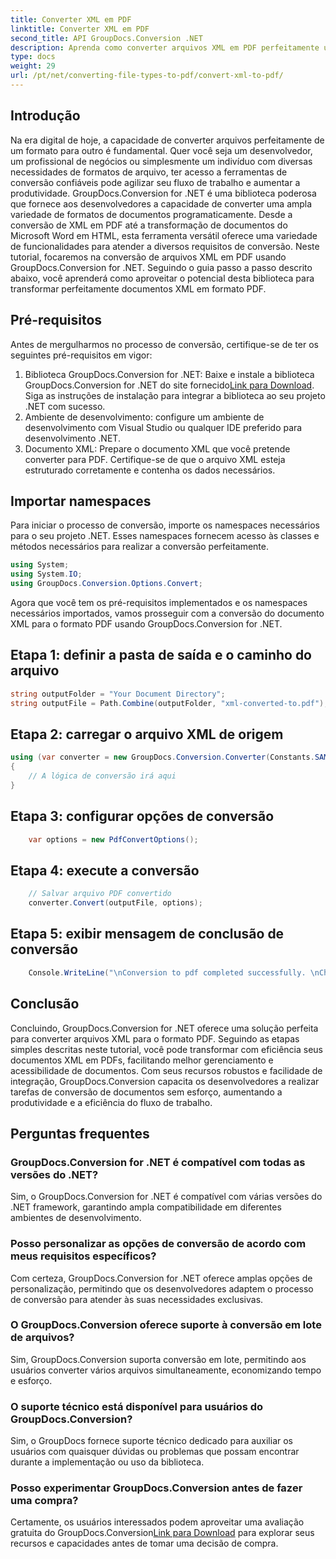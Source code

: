 ```yaml
---
title: Converter XML em PDF
linktitle: Converter XML em PDF
second_title: API GroupDocs.Conversion .NET
description: Aprenda como converter arquivos XML em PDF perfeitamente usando GroupDocs.Conversion for .NET. Aumente a eficiência do gerenciamento de documentos.
type: docs
weight: 29
url: /pt/net/converting-file-types-to-pdf/convert-xml-to-pdf/
---
```

## Introdução
Na era digital de hoje, a capacidade de converter arquivos perfeitamente de um formato para outro é fundamental. Quer você seja um desenvolvedor, um profissional de negócios ou simplesmente um indivíduo com diversas necessidades de formatos de arquivo, ter acesso a ferramentas de conversão confiáveis pode agilizar seu fluxo de trabalho e aumentar a produtividade.
GroupDocs.Conversion for .NET é uma biblioteca poderosa que fornece aos desenvolvedores a capacidade de converter uma ampla variedade de formatos de documentos programaticamente. Desde a conversão de XML em PDF até a transformação de documentos do Microsoft Word em HTML, esta ferramenta versátil oferece uma variedade de funcionalidades para atender a diversos requisitos de conversão.
Neste tutorial, focaremos na conversão de arquivos XML em PDF usando GroupDocs.Conversion for .NET. Seguindo o guia passo a passo descrito abaixo, você aprenderá como aproveitar o potencial desta biblioteca para transformar perfeitamente documentos XML em formato PDF.
## Pré-requisitos
Antes de mergulharmos no processo de conversão, certifique-se de ter os seguintes pré-requisitos em vigor:
1.  Biblioteca GroupDocs.Conversion for .NET: Baixe e instale a biblioteca GroupDocs.Conversion for .NET do site fornecido[Link para Download](https://releases.groupdocs.com/conversion/net/). Siga as instruções de instalação para integrar a biblioteca ao seu projeto .NET com sucesso.
2. Ambiente de desenvolvimento: configure um ambiente de desenvolvimento com Visual Studio ou qualquer IDE preferido para desenvolvimento .NET.
3. Documento XML: Prepare o documento XML que você pretende converter para PDF. Certifique-se de que o arquivo XML esteja estruturado corretamente e contenha os dados necessários.

## Importar namespaces
Para iniciar o processo de conversão, importe os namespaces necessários para o seu projeto .NET. Esses namespaces fornecem acesso às classes e métodos necessários para realizar a conversão perfeitamente.

```csharp
using System;
using System.IO;
using GroupDocs.Conversion.Options.Convert;
```

Agora que você tem os pré-requisitos implementados e os namespaces necessários importados, vamos prosseguir com a conversão do documento XML para o formato PDF usando GroupDocs.Conversion for .NET.
## Etapa 1: definir a pasta de saída e o caminho do arquivo
```csharp
string outputFolder = "Your Document Directory";
string outputFile = Path.Combine(outputFolder, "xml-converted-to.pdf");
```
## Etapa 2: carregar o arquivo XML de origem
```csharp
using (var converter = new GroupDocs.Conversion.Converter(Constants.SAMPLE_XML))
{
	// A lógica de conversão irá aqui
}
```
## Etapa 3: configurar opções de conversão
```csharp
	var options = new PdfConvertOptions();
```
## Etapa 4: execute a conversão
```csharp
	// Salvar arquivo PDF convertido
	converter.Convert(outputFile, options);
```
## Etapa 5: exibir mensagem de conclusão de conversão
```csharp
	Console.WriteLine("\nConversion to pdf completed successfully. \nCheck output in {0}", outputFolder);
```

## Conclusão
Concluindo, GroupDocs.Conversion for .NET oferece uma solução perfeita para converter arquivos XML para o formato PDF. Seguindo as etapas simples descritas neste tutorial, você pode transformar com eficiência seus documentos XML em PDFs, facilitando melhor gerenciamento e acessibilidade de documentos.
Com seus recursos robustos e facilidade de integração, GroupDocs.Conversion capacita os desenvolvedores a realizar tarefas de conversão de documentos sem esforço, aumentando a produtividade e a eficiência do fluxo de trabalho.
## Perguntas frequentes
### GroupDocs.Conversion for .NET é compatível com todas as versões do .NET?
Sim, o GroupDocs.Conversion for .NET é compatível com várias versões do .NET framework, garantindo ampla compatibilidade em diferentes ambientes de desenvolvimento.
### Posso personalizar as opções de conversão de acordo com meus requisitos específicos?
Com certeza, GroupDocs.Conversion for .NET oferece amplas opções de personalização, permitindo que os desenvolvedores adaptem o processo de conversão para atender às suas necessidades exclusivas.
### O GroupDocs.Conversion oferece suporte à conversão em lote de arquivos?
Sim, GroupDocs.Conversion suporta conversão em lote, permitindo aos usuários converter vários arquivos simultaneamente, economizando tempo e esforço.
### O suporte técnico está disponível para usuários do GroupDocs.Conversion?
Sim, o GroupDocs fornece suporte técnico dedicado para auxiliar os usuários com quaisquer dúvidas ou problemas que possam encontrar durante a implementação ou uso da biblioteca.
### Posso experimentar GroupDocs.Conversion antes de fazer uma compra?
 Certamente, os usuários interessados podem aproveitar uma avaliação gratuita do GroupDocs.Conversion[Link para Download](https://releases.groupdocs.com/conversion/net/) para explorar seus recursos e capacidades antes de tomar uma decisão de compra.